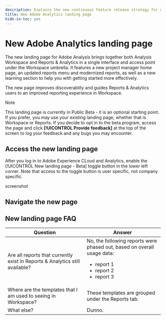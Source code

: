```yaml
---
description: Explains the new continuous feature release strategy for Adobe Analytics
title: New Adobe Analytics landing page
hide-in-toc: yes
---
```

# New Adobe Analytics landing page

The new landing page for Adobe Analysis brings together both Analysis Workspace and Reports & Analytics in a single interface and access point under the Workspace umbrella. It features a new project manager home page, an updated reports menu and modernized reports, as well as a new learning section to help you with getting started more effectively.

The new page improves discoverablity and guides Reports & Analytics users to an improved reporting experience in Workspace.

>[!NOTE]
>
>This landing page is currently in Public Beta - it is an optional starting point. If you prefer, you may use your existing landing page, whether that is Workspace or Reports. If you decide to opt in to the beta program, access the page and click **[!UICONTROL Provide feedback]** at the top of the screen to log your feedback and any bugs you may encounter.

## Access the new landing page

After you log in to Adobe Experience CLoud and Analytics, enable the [!UICONTROL New landing page - Beta] toggle button in the lower left corner. Note that access to the toggle button is user specific, not company specific.

screenshot

## Navigate the new page



## New landing page FAQ

| Question | Answer |
| --- | --- |
| Are all reports that currently exist in Reports & Analytics still available? | No, the following reports were phased out, based on overall usage data: <ul><li>report 1</li><li>report 2</li><li>report 3 </li></ul> |
| Where are the templates that I am used to seeing in Workspace? | These templates are grouped under the Reports tab. |
| What else? | Dunno. |